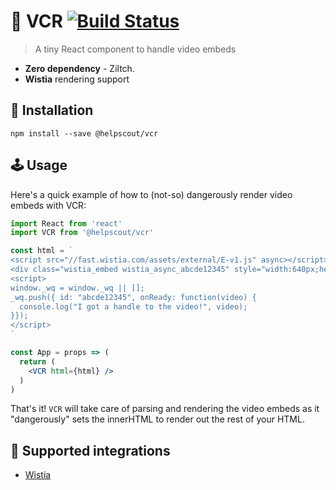 # 📼 VCR [![Build Status](https://travis-ci.org/helpscout/vcr.svg?branch=master)](https://travis-ci.org/helpscout/vcr)

> A tiny React component to handle video embeds

- **Zero dependency**  - Ziltch.
- **Wistia** rendering support

## 🔧 Installation

```
npm install --save @helpscout/vcr
```

## 🕹 Usage

Here's a quick example of how to (not-so) dangerously render video embeds with VCR:

```jsx
import React from 'react'
import VCR from '@helpscout/vcr'

const html = `
<script src="//fast.wistia.com/assets/external/E-v1.js" async></script>
<div class="wistia_embed wistia_async_abcde12345" style="width:640px;height:360px;"></div>
<script>
window._wq = window._wq || [];
_wq.push({ id: "abcde12345", onReady: function(video) {
  console.log("I got a handle to the video!", video);
}});
</script>
`

const App = props => (
  return (
    <VCR html={html} />
  )
)
```

That's it! `VCR` will take care of parsing and rendering the video embeds as it "dangerously" sets the innerHTML to render out the rest of your HTML.

## 🙌 Supported integrations

* [Wistia](https://wistia.com/support/developers/player-api)
